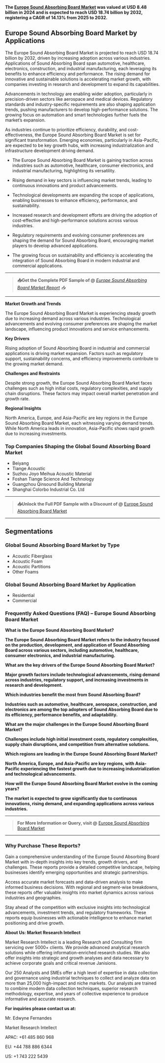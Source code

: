 <p><strong>The <a href="https://www.marketresearchintellect.com/download-sample/?rid=160232&amp;utm_source=Pulse-April-Europe&amp;utm_medium=852">Europe Sound Absorbing Board Market</a> was valued at USD 8.48 billion in 2024 and is expected to reach USD 18.74 billion by 2032, registering a CAGR of 14.13% from 2025 to 2032.</strong></p><h2>Europe Sound Absorbing Board Market by Applications&nbsp;</h2><p><p>The Europe Sound Absorbing Board Market is projected to reach USD 18.74 billion by 2032, driven by increasing adoption across various industries. Applications of Sound Absorbing Board span automotive, healthcare, electronics, construction, and industrial manufacturing, each leveraging its benefits to enhance efficiency and performance. The rising demand for innovative and sustainable solutions is accelerating market growth, with companies investing in research and development to expand its capabilities.</p><p>Advancements in technology are enabling wider adoption, particularly in precision-driven sectors like aerospace and medical devices. Regulatory standards and industry-specific requirements are also shaping application trends, pushing manufacturers to develop high-performance solutions. The growing focus on automation and smart technologies further fuels the market&rsquo;s expansion.</p><p>As industries continue to prioritize efficiency, durability, and cost-effectiveness, the Europe Sound Absorbing Board Market is set for significant transformation. Emerging economies, particularly in Asia-Pacific, are expected to be key growth hubs, with increasing industrialization and infrastructure development driving demand.</p></p><ul><li><p>The Europe Sound Absorbing Board Market is gaining traction across industries such as automotive, healthcare, consumer electronics, and industrial manufacturing, highlighting its versatility.</p></li><li><p>Rising demand in key sectors is influencing market trends, leading to continuous innovations and product advancements.</p></li><li><p>Technological developments are expanding the scope of applications, enabling businesses to enhance efficiency, performance, and sustainability.</p></li><li><p>Increased research and development efforts are driving the adoption of cost-effective and high-performance solutions across various industries.</p></li><li><p>Regulatory requirements and evolving consumer preferences are shaping the demand for Sound Absorbing Board, encouraging market players to develop advanced applications.</p></li><li><p>The growing focus on sustainability and efficiency is accelerating the integration of Sound Absorbing Board in modern industrial and commercial applications.</p></li></ul><hr /><blockquote><p><strong><span class="font-[700]">📥Get the Complete PDF Sample of @ </span></strong><em><span class="font-[700]"><a href="https://www.marketresearchintellect.com/download-sample/?rid=160232&amp;utm_source=Pulse-April-Europe&amp;utm_medium=852" target="_blank" data-tracking-control-name="article-ssr-frontend-pulse_little-text-block" data-tracking-will-navigate="" data-test-link="">Europe Sound Absorbing Board Market Report</a>&nbsp;📥</span></em></p></blockquote><hr /><p class="" data-start="77" data-end="360"><strong data-start="77" data-end="105">Market Growth and Trends</strong></p><p class="" data-start="77" data-end="360">The Europe Sound Absorbing Board Market is experiencing steady growth due to increasing demand across various industries. Technological advancements and evolving consumer preferences are shaping the market landscape, influencing product innovations and service enhancements.</p><p class="" data-start="362" data-end="606"><strong data-start="362" data-end="377">Key Drivers</strong></p><p class="" data-start="362" data-end="606">Rising adoption of Sound Absorbing Board in industrial and commercial applications is driving market expansion. Factors such as regulatory support, sustainability concerns, and efficiency improvements contribute to the growing market demand.</p><p class="" data-start="608" data-end="849"><strong data-start="608" data-end="637">Challenges and Restraints</strong></p><p class="" data-start="608" data-end="849">Despite strong growth, the Europe Sound Absorbing Board Market faces challenges such as high initial costs, regulatory complexities, and supply chain disruptions. These factors may impact overall market penetration and growth rate.</p><p class="" data-start="851" data-end="1095"><strong data-start="851" data-end="872">Regional Insights</strong></p><p class="" data-start="851" data-end="1095">North America, Europe, and Asia-Pacific are key regions in the Europe Sound Absorbing Board Market, each witnessing varying demand trends. While North America leads in innovation, Asia-Pacific shows rapid growth due to increasing investments.</p><p><h3>Top Companies Shaping the Global Sound Absorbing Board Market </h3><ul><li>Beiyang</li><li>Tiange Acoustic</li><li>Suzhou Joyo Meihua Acoustic Material</li><li>Foshan Tiange Science And Technology</li><li>Guangzhou Qinsound Building Material</li><li>Shanghai Colorbo Industrial Co. Ltd</li></ul></p><hr /><blockquote><p><strong>📥Unlock the Full PDF Sample with a Discount of @</strong> <a href="https://www.marketresearchintellect.com/ask-for-discount/?rid=160232&amp;utm_source=Pulse-April-Europe&amp;utm_medium=852">Europe Sound Absorbing Board Market</a></p></blockquote><hr /><p><h2>Segmentations</h2><h3>Global Sound Absorbing Board Market by Type</h3><ul><li>Acoustic Fiberglass</li><li>Acoustic Foam</li><li>Acoustic Partitions</li><li>Other Foams</li></ul><h3>Global Sound Absorbing Board Market by Application</h3><ul><li>Residential</li><li>Commercial</li></ul></p><h3><strong>Frequently Asked Questions (FAQ) &ndash; Europe Sound Absorbing Board Market</strong></h3><p><strong>What is the Europe Sound Absorbing Board Market?</strong></p><p><strong>The Europe Sound Absorbing Board Market refers to the industry focused on the production, development, and application of Sound Absorbing Board across various sectors, including automotive, healthcare, consumer electronics, and industrial manufacturing.</strong></p><p><strong>What are the key drivers of the Europe Sound Absorbing Board Market?</strong></p><p><strong>Major growth factors include technological advancements, rising demand across industries, regulatory support, and increasing investments in research and development.</strong></p><p><strong>Which industries benefit the most from Sound Absorbing Board?</strong></p><p><strong>Industries such as automotive, healthcare, aerospace, construction, and electronics are among the top adopters of Sound Absorbing Board due to its efficiency, performance benefits, and adaptability.</strong></p><p><strong>What are the major challenges in the Europe Sound Absorbing Board Market?</strong></p><p><strong>Challenges include high initial investment costs, regulatory complexities, supply chain disruptions, and competition from alternative solutions.</strong></p><p><strong>Which regions are leading in the Europe Sound Absorbing Board Market?</strong></p><p><strong>North America, Europe, and Asia-Pacific are key regions, with Asia-Pacific experiencing the fastest growth due to increasing industrialization and technological advancements.</strong></p><p><strong>How will the Europe Sound Absorbing Board Market evolve in the coming years?</strong></p><p><strong>The market is expected to grow significantly due to continuous innovations, rising demand, and expanding applications across various industries.</strong></p><hr /><blockquote><p><span class="font-[700]"><strong>For More Information or Query, visit&nbsp;@</strong>&nbsp;</span><span class="font-[700]"><a href="https://www.marketresearchintellect.com/product/global-sound-absorbing-board-market-size-forecast/?utm_source=Linkedin&utm_medium=852" target="_blank" data-tracking-control-name="article-ssr-frontend-pulse_little-text-block" data-tracking-will-navigate="" data-test-link="">Europe Sound Absorbing Board Market</a></span></p></blockquote><hr /><h3><strong data-start="0" data-end="31">Why Purchase These Reports?</strong></h3><p class="" data-start="35" data-end="297">Gain a comprehensive understanding of the Europe Sound Absorbing Board Market with in-depth insights into key trends, growth drivers, and challenges. These reports provide a detailed competitive landscape, helping businesses identify emerging opportunities and strategic partnerships.</p><p class="" data-start="299" data-end="540">Access accurate market forecasts and data-driven analysis to make informed business decisions. With regional and segment-wise breakdowns, these reports offer valuable insights into market dynamics across various industries and geographies.</p><p class="" data-start="542" data-end="784">Stay ahead of the competition with exclusive insights into technological advancements, investment trends, and regulatory frameworks. These reports equip businesses with actionable intelligence to enhance market positioning and drive growth.</p><p><strong><span class="font-[700]">About Us: Market Research Intellect</span></strong></p><p><span class="">Market Research Intellect is a leading Research and Consulting firm servicing over 5000+ clients. We provide advanced analytical research solutions while offering information-enriched research studies.&nbsp;</span>We also offer insights into strategic and growth analyses and data necessary to achieve corporate goals and critical revenue Janisions.</p><p><span class="">Our 250 Analysts and SMEs offer a high level of expertise in data collection and governance using industrial techniques to collect and analyze data on more than 25,000 high-impact and niche markets. Our analysts are trained to combine modern data collection techniques, superior research methodology, expertise, and years of collective experience to produce informative and accurate research.</span></p><p><strong>For inquiries please contact us at:</strong></p><p>Mr. Edwyne Fernandes</p><p>Market Research Intellect</p><p>APAC: +61 485 860 968</p><p>EU: +44 788 886 6344</p><p>US: +1 743 222 5439</p>